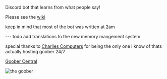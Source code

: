 Discord bot that learns from what people say!

Please see the [wiki](https://wiki.goober.whatdidyouexpect.eu)

keep in mind that most of the bot was written at 2am 

--- todo
add translations to the new memory mangement system

special thanks to
[Charlies Computers](https://github.com/PowerPCFan) for being the only one i know of thats actually hosting goober 24/7

[Goober Central](https://github.com/whatdidyouexpect/goober-central)

![the goober](https://goober.whatdidyouexpect.eu/imgs/goobs/goobs.png)
